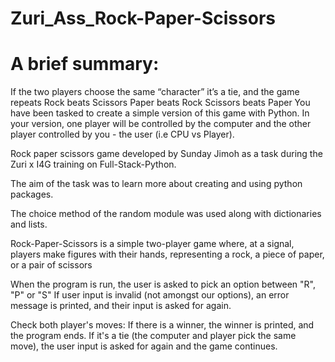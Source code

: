 # Zuri_Ass_Rock-Paper-Scissors
#  A brief summary:

If the two players choose the same “character” it’s a tie, and the game repeats
Rock beats Scissors
Paper beats Rock
Scissors beats Paper
You have been tasked to create a simple version of this game with Python. In your version, one player will be controlled by the computer and the other player controlled by you - the user (i.e CPU vs Player). 

Rock paper scissors game developed by Sunday Jimoh as a task during the Zuri x I4G training on Full-Stack-Python.

The aim of the task was to learn more about creating and using python packages.

The choice method of the random module was used along with dictionaries and lists.

Rock-Paper-Scissors is a simple two-player game where, at a signal, players make figures with their hands, representing a rock, a piece of paper, or a pair of scissors

When the program is run, the user is asked to pick an option between "R", "P" or "S" If user input is invalid (not amongst our options), an error message is printed, and their input is asked for again.

Check both player's moves: If there is a winner, the winner is printed, and the program ends. If it's a tie (the computer and player pick the same move), the user input is asked for again and the game continues.
